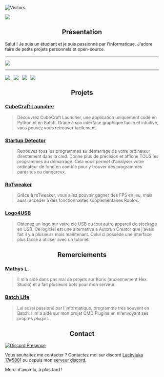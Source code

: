 ![Visitors](https://api.visitorbadge.io/api/visitors?path=https%3A%2F%2Fgithub.com%2FLuckyluka17&label=Visiteurs&labelColor=%23ff2233&countColor=%2334af7a&style=flat)

![](https://i.imgur.com/1qmkRBN.gif)
<h2 align="center">Présentation</h2>
Salut ! Je suis un étudiant et je suis passionné par l'informatique. J'adore faire de petits projets personnels et open-source.
  
---

<p><img src="https://github-readme-stats.vercel.app/api?username=luckyluka17&show_icons=true&theme=dark&locale=fr&layout=compact" /></p>

---

<p class="text-center"><a href="https://discord.gg/QaxHU6NHZe"><img src="https://i.imgur.com/aPZYeEF.png" style="cursor: pointer; max-width: 100%; vertical-align: middle; height: auto !important;"></a>&nbsp; &nbsp;<a href="https://www.youtube.com/channel/UCMDV6fMmzFSq9bB_BSodRiw"><img src="https://i.imgur.com/Wnarqc7.png" style="cursor: pointer; max-width: 100%; vertical-align: middle; height: auto !important;"></a>&nbsp; &nbsp;<a href="https://github.com/Luckyluka17"><img src="https://i.imgur.com/zkqH5xG.png" style="cursor: pointer; max-width: 100%; vertical-align: middle; height: auto !important;"></a>&nbsp; &nbsp;<a href="https://www.luckyluka17.cf"><img src="https://i.imgur.com/JcBPSRP.png" style="cursor: pointer; max-width: 100%; vertical-align: middle; height: auto !important;"></a><br></p>
<p class="text-center"><a href="https://discord.gg/QaxHU6NHZe" target="_blank"></a><a href="https://www.youtube.com/channel/UCMDV6fMmzFSq9bB_BSodRiw" target="_blank"></a></p>

<h2 align="center">Projets</h2>

### [CubeCraft Launcher](https://github.com/Luckyluka17/CubeCraft-Launcher)
> Découvrez CubeCraft Launcher, une application uniquement codé en Python et en Batch. Grâce à son interface graphique facile et intuitive, vous pouvez vous retrouver facilement.

### [Startup Detector](https://github.com/Luckyluka17/Startup-Detector)
> Retrouvez tous les programmes au démarrage de votre ordinateur directement dans la cmd. Donne plus de précision et affiche TOUS les programmes au démarrage. Cela vous permet d'analyser votre ordinateur de fond en comble pour y trouver des programmes parasites ou dangereux.

### [RoTweaker](https://github.com/Luckyluka17/roTweaker)
> Grâce à roTweaker, vous allez pouvoir gagner des FPS en jeu, mais aussi accéder à des fonctionnalités supplémentaires Roblox.

### [Logo4USB](https://github.com/Luckyluka17/Logo4USB)
> Obtenez un logo sur votre clé USB ou tout autre appareil de stockage en USB. Ce logiciel est une alternative a Autorun Creator que j'avais fait il y a plusieurs mois maintenant. Celui ci possède une interface plus facile a utiliser avec un tutoriel.

<h2 align="center">Remerciements</h2>

### [Mathys L.](https://github.com/mathys-l)
> Il m'a aidé dans pas mal de projets sur Korix (anciennement Hex Studio) et a fait plusieurs bots pour mon serveur.

### [Batch Life](https://github.com/Batchlife)
> Lui aussi passioné par l'informatique, programme très souvent en Batch. Il m'a aidé sur mon projet CMD Plugins en m'envoyant ses propres plugins.

<h2 align="center">Contact</h2>

[![Discord Presence](https://lanyard.cnrad.dev/api/428193377863991296)](https://discord.com/users/428193377863991296)

Vous souhaitez me contacter ? Contactez moi sur discord [Luckyluka 17#5801](https://discord.com/users/428193377863991296) ou depuis mon [serveur discord](https://discord.gg/YPm459VZsH).

Merci d'avoir lu, à plus tard !
